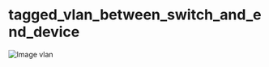 # tagged_vlan_between_switch_and_end_device
![Image vlan](/home/cNilesh/Redhat/githubprojects/tagged_vlan_between_switch_and_end_device/vlan.png)
